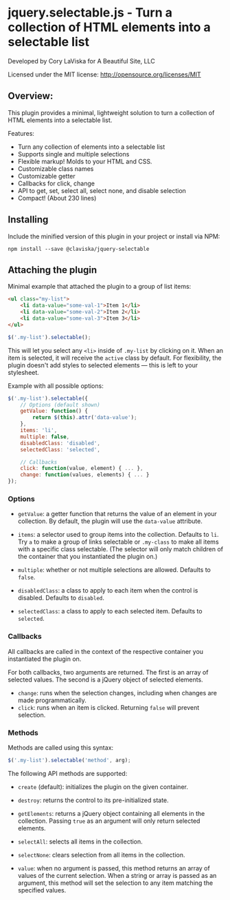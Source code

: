 # jquery.selectable.js - Turn a collection of HTML elements into a selectable list

Developed by Cory LaViska for A Beautiful Site, LLC

Licensed under the MIT license: http://opensource.org/licenses/MIT

## Overview:

This plugin provides a minimal, lightweight solution to turn a collection of HTML elements into a selectable list.

Features:

- Turn any collection of elements into a selectable list
- Supports single and multiple selections
- Flexible markup! Molds to your HTML and CSS.
- Customizable class names
- Customizable getter
- Callbacks for click, change
- API to get, set, select all, select none, and disable selection
- Compact! (About 230 lines)

## Installing

Include the minified version of this plugin in your project or install via NPM:

```
npm install --save @claviska/jquery-selectable
```

## Attaching the plugin

Minimal example that attached the plugin to a group of list items:

```html
<ul class="my-list">
    <li data-value="some-val-1">Item 1</li>
    <li data-value="some-val-2">Item 2</li>
    <li data-value="some-val-3">Item 3</li>
</ul>
```

```javascript
$('.my-list').selectable();
```

This will let you select any `<li>` inside of `.my-list` by clicking on it. When an item is selected, it will receive the `active` class by default. For flexibility, the plugin doesn't add styles to selected elements — this is left to your stylesheet.

Example with all possible options:

```javascript
$('.my-list').selectable({
    // Options (default shown)
    getValue: function() {
        return $(this).attr('data-value');
    },
    items: 'li',
    multiple: false,
    disabledClass: 'disabled',
    selectedClass: 'selected',

    // Callbacks
    click: function(value, element) { ... },
    change: function(values, elements) { ... }
});
```

### Options

- `getValue`: a getter function that returns the value of an element in your collection. By default, the plugin will use the `data-value` attribute.

- `items`: a selector used to group items into the collection. Defaults to `li`. Try `a` to make a group of links selectable or `.my-class` to make all items with a specific class selectable. (The selector will only match children of the container that you instantiated the plugin on.)

- `multiple`: whether or not multiple selections are allowed. Defaults to `false`.

- `disabledClass`: a class to apply to each item when the control is disabled. Defaults to `disabled`.

- `selectedClass`: a class to apply to each selected item. Defaults to `selected`.

### Callbacks

All callbacks are called in the context of the respective container you instantiated the plugin on.

For both callbacks, two arguments are returned. The first is an array of selected values. The second is a jQuery object of selected elements.

- `change`: runs when the selection changes, including when changes are made programmatically.
- `click`: runs when an item is clicked. Returning `false` will prevent selection.

### Methods

Methods are called using this syntax:

```javascript
$('.my-list').selectable('method', arg);
```

The following API methods are supported:

- `create` (default): initializes the plugin on the given container.

- `destroy`: returns the control to its pre-initialized state.

- `getElements`: returns a jQuery object containing all elements in the collection. Passing `true` as an argument will only return selected elements.

- `selectAll`: selects all items in the collection.

- `selectNone`: clears selection from all items in the collection.

- `value`: when no argument is passed, this method returns an array of values of the current selection. When a string or array is passed as an argument, this method will set the selection to any item matching the specified values.